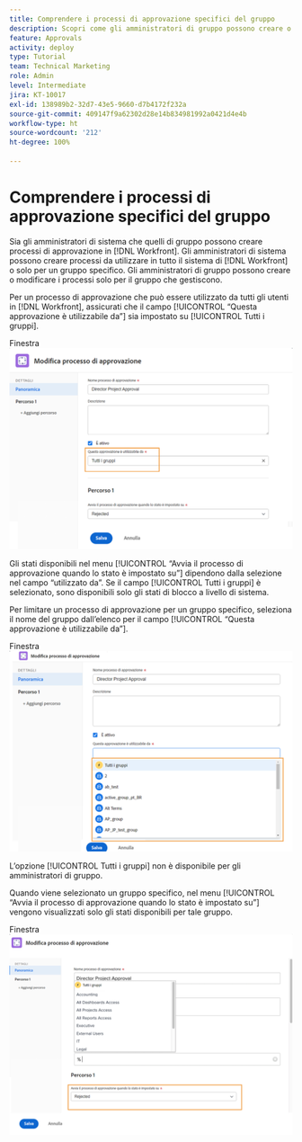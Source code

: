 ```yaml
---
title: Comprendere i processi di approvazione specifici del gruppo
description: Scopri come gli amministratori di gruppo possono creare o modificare i processi di approvazione per i gruppi che gestiscono.
feature: Approvals
activity: deploy
type: Tutorial
team: Technical Marketing
role: Admin
level: Intermediate
jira: KT-10017
exl-id: 138989b2-32d7-43e5-9660-d7b4172f232a
source-git-commit: 409147f9a62302d28e14b834981992a0421d4e4b
workflow-type: ht
source-wordcount: '212'
ht-degree: 100%

---
```


# Comprendere i processi di approvazione specifici del gruppo

Sia gli amministratori di sistema che quelli di gruppo possono creare processi di approvazione in [!DNL Workfront]. Gli amministratori di sistema possono creare processi da utilizzare in tutto il sistema di [!DNL Workfront] o solo per un gruppo specifico. Gli amministratori di gruppo possono creare o modificare i processi solo per il gruppo che gestiscono.

Per un processo di approvazione che può essere utilizzato da tutti gli utenti in [!DNL Workfront], assicurati che il campo [!UICONTROL “Questa approvazione è utilizzabile da”] sia impostato su [!UICONTROL Tutti i gruppi].

Finestra ![[!UICONTROL Modifica processo di approvazione] con campo gruppo evidenziato](assets/admin-fund-approval-processes-1.png)

Gli stati disponibili nel menu [!UICONTROL “Avvia il processo di approvazione quando lo stato è impostato su”] dipendono dalla selezione nel campo “utilizzato da”. Se il campo [!UICONTROL Tutti i gruppi] è selezionato, sono disponibili solo gli stati di blocco a livello di sistema.

Per limitare un processo di approvazione per un gruppo specifico, seleziona il nome del gruppo dall’elenco per il campo [!UICONTROL “Questa approvazione è utilizzabile da”].

Finestra ![[!UICONTROL Modifica processo di approvazione] con campo gruppo espanso](assets/admin-fund-approval-processes-2.png)

L’opzione [!UICONTROL Tutti i gruppi] non è disponibile per gli amministratori di gruppo.

Quando viene selezionato un gruppo specifico, nel menu [!UICONTROL “Avvia il processo di approvazione quando lo stato è impostato su”] vengono visualizzati solo gli stati disponibili per tale gruppo.

Finestra ![[!UICONTROL Modifica processo di approvazione] con campo di stato evidenziato](assets/admin-fund-approval-processes-3.png)

